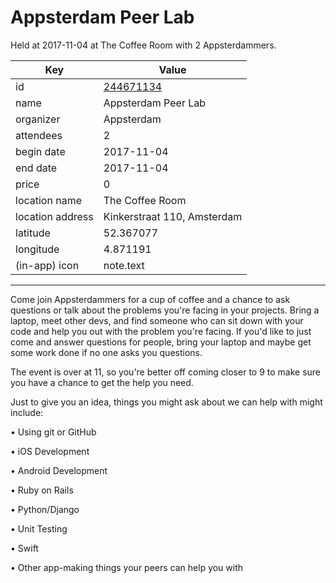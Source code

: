 # Appsterdam Peer Lab
Held at 2017-11-04 at The Coffee Room with 2 Appsterdammers.
        
|Key|Value
|---|---|
|id|[244671134](https://www.meetup.com/appsterdam/events/244671134/)|
|name|Appsterdam Peer Lab|
|organizer|Appsterdam|
|attendees|2|
|begin date|2017-11-04|
|end date|2017-11-04|
|price|0|
|location name|The Coffee Room|
|location address|Kinkerstraat 110, Amsterdam|
|latitude|52.367077|
|longitude|4.871191|
|(in-app) icon|note.text|

---

Come join Appsterdammers for a cup of coffee and a chance to ask questions or talk about the problems you're facing in your projects. Bring a laptop, meet other devs, and find someone who can sit down with your code and help you out with the problem you're facing. If you'd like to just come and answer questions for people, bring your laptop and maybe get some work done if no one asks you questions.

The event is over at 11, so you're better off coming closer to 9 to make sure you have a chance to get the help you need.

Just to give you an idea, things you might ask about we can help with might include:

• Using git or GitHub

• iOS Development

• Android Development

• Ruby on Rails

• Python/Django

• Unit Testing

• Swift

• Other app-making things your peers can help you with


